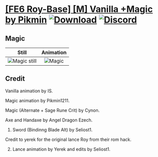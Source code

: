 # [\[FE6 Roy-Base\] \[M\] Vanilla +Magic by Pikmin](./) [![Download](https://img.shields.io/badge/Download--red?style=social&logo=github)](https://minhaskamal.github.io/DownGit/#/home?url=https://github.com/Klokinator/FE-Repo/tree/main/Battle%20Animations%2FLords%20-%20Vanilla%20and%20Custom%2F%5BFE6%20Roy-Base%5D%20%5BM%5D%20Vanilla%20%2BMagic%20by%20Pikmin%2F6.%20Magic) [![Discord](https://img.shields.io/badge/Discord--blue?style=social&logo=discord)](https://discord.gg/C7VNGnyTPA)

## Magic

| Still | Animation |
| :---: | :-------: |
| ![Magic still](./Magic_000.png) | ![Magic](./Magic.gif) |

## Credit

Vanilla animation by IS.

Magic animation by Pikmin1211.

Magic (Alternate + Sage Rune Crit) by Cynon.

Axe and Handaxe by Angel Dragon Ezech.

1. Sword (Bindinng Blade Alt) by Seliost1.

Credit to yerek for the original lance Roy from their rom hack.

2. Lance animation by Yerek and edits by Seliost1.
